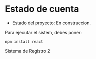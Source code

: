 <h1>Estado de cuenta</h1>

- Estado del proyecto: En construccion.

Para ejecutar el sistem, debes poner: 

```npm install react```

Sistema de Registro 2
